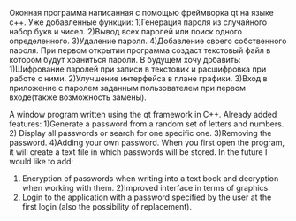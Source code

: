Оконная программа написанная с помощью фреймворка qt на языке с++.
Уже добавленные функции:
1)Генерация пароля из случайного набор букв и чисел.
2)Вывод всех паролей или поиск одного определенного.
3)Удаление пароля.
4)Добавление своего собственного пароля.
При первом открытии программа создаст текстовый файл в котором будут храниться пароли.
В будущем хочу добавить:
1)Шифрование паролей при записи в текстовик и расшифровка при работе с ними.
2)Улучшение интерфейса в плане графики.
3)Вход в приложение с паролем заданным пользователем при первом входе(также возможность замены).

A window program written using the qt framework in C++.
Already added features:
1)Generate a password from a random set of letters and numbers. 2) Display all passwords or search for one specific one.
3)Removing the password.
4)Adding your own password.
When you first open the program, it will create a text file in which passwords will be stored.
In the future I would like to add:

1. Encryption of passwords when writing into a text book and decryption when working with them.
   2)Improved interface in terms of graphics.
2. Login to the application with a password specified by the user at the first login (also the possibility of replacement).
